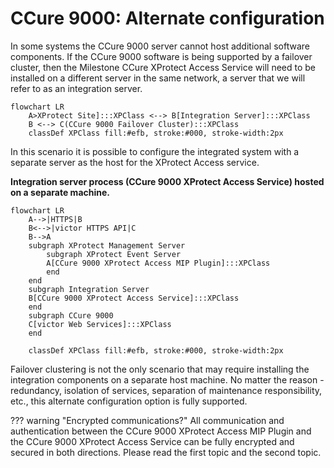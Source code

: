 # CCure 9000: Alternate configuration

In some systems the CCure 9000 server cannot host additional software components. If the CCure 9000 software is being supported by a failover cluster, then the Milestone CCure XProtect Access Service will need to be installed on a different server in the same network, a server that we will refer to as an integration server.

```mermaid
flowchart LR
    A>XProtect Site]:::XPClass <--> B[Integration Server]:::XPClass
    B <--> C(CCure 9000 Failover Cluster):::XPClass
    classDef XPClass fill:#efb, stroke:#000, stroke-width:2px
```

In this scenario it is possible to configure the integrated system with a separate server as the host for the XProtect Access service.

**Integration server process (CCure 9000 XProtect Access Service) hosted on a separate machine.**

```mermaid
flowchart LR
    A-->|HTTPS|B
    B<-->|victor HTTPS API|C
    B-->A
    subgraph XProtect Management Server
        subgraph XProtect Event Server
        A[CCure 9000 XProtect Access MIP Plugin]:::XPClass
        end
    end
    subgraph Integration Server
    B[CCure 9000 XProtect Access Service]:::XPClass
    end
    subgraph CCure 9000
    C[victor Web Services]:::XPClass
    end

    classDef XPClass fill:#efb, stroke:#000, stroke-width:2px
```

Failover clustering is not the only scenario that may require installing the integration components on a separate host machine. No matter the reason - redundancy, isolation of services, separation of maintenance responsibility, etc., this alternate configuration option is fully supported.

??? warning "Encrypted communications?"
    All communication and authentication between the CCure 9000 XProtect Access MIP Plugin and the CCure 9000 XProtect Access Service can be fully encrypted and secured in both directions. Please read the first topic and the second topic.